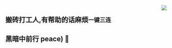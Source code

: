 <img align="right" src="https://github-readme-stats.vercel.app/api?username=BoBoooooo&show_icons=true&icon_color=ad0d52&text_color=24292e&bg_color=ffffff&hide_title=true" />


## 搬砖打工人,有帮助的话麻烦`一键三连`
## 黑暗中前行 peace) 🙏
